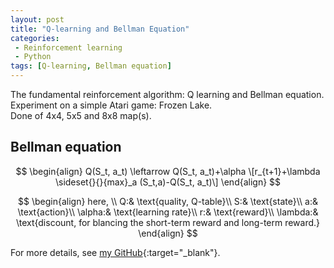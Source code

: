 ```yaml
---
layout: post
title: "Q-learning and Bellman Equation"
categories:
 - Reinforcement learning
 - Python
tags: [Q-learning, Bellman equation]
---
```


The fundamental reinforcement algorithm: Q learning and Bellman equation. Experiment on a simple Atari game: Frozen Lake.  
Done of 4x4, 5x5 and 8x8 map(s).

<!--more-->

## Bellman equation

$$
\begin{align}
Q(S_t, a_t) \leftarrow Q(S_t, a_t)+\alpha \[r_{t+1}+\lambda \sideset{}{}{max}_a (S_t,a)-Q(S_t, a_t)\]
\end{align}
$$

$$
\begin{align}
here, \\
Q:& \text{quality, Q-table}\\
S:& \text{state}\\
a:& \text{action}\\
\alpha:& \text{learning rate}\\
r:& \text{reward}\\
\lambda:& \text{discount, for blancing the short-term reward and long-term reward.}
\end{align}
$$


<!-- If not work, try http://feigeek.com/posts/b1bbb984.html -->

For more details, see [my GitHub](https://github.com/oudeng/Reinforcement_Learning){:target="_blank"}.

